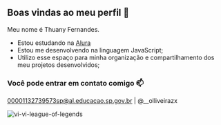 ## Boas vindas ao meu perfil 🤍

Meu nome é Thuany Fernandes.
- Estou estudando na  [Alura](https://www.alura.com.br)
- Estou me desenvolvendo na linguagem JavaScript;
- Utilizo esse espaço para minha organização e compartilhamento dos meu projetos desenvolvidos;

### Você pode entrar em contato comigo 📫

00001132739573sp@al.educacao.sp.gov.br |
@__olliveirazx


![vi-vi-league-of-legends](https://github.com/nynyfer/nynyfer/assets/173292496/d20b7fad-d771-4b4b-9d1b-5d6bed797d09)
